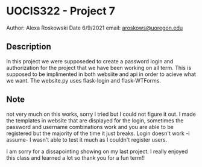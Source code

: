 # UOCIS322 - Project 7 #

Author: Alexa Roskowski
Date 6/9/2021
email: aroskows@uoregon.edu

## Description

In this project we were supposeded to create a password login and authorization for the project that 
we have been working on all term. This is supposed to be implimented in both websiite and api in order 
to acieve what we want. The website.py uses flask-login and flask-WTForms. 

## Note
not very much on this works, sorry I tried but I could not figure it out.
I made the templates in website that are displayed for the login, sometimes the password and 
username combinations work and you are able to be registered but the majority of the time it just 
breaks. Login doesn't work -i assume- I wasn't able to test it much as I couldn't register users. 

I am sorry for a dissapointing showing on my last project. I really enjoyed this class and learned
a lot so thank you for a fun term!!

